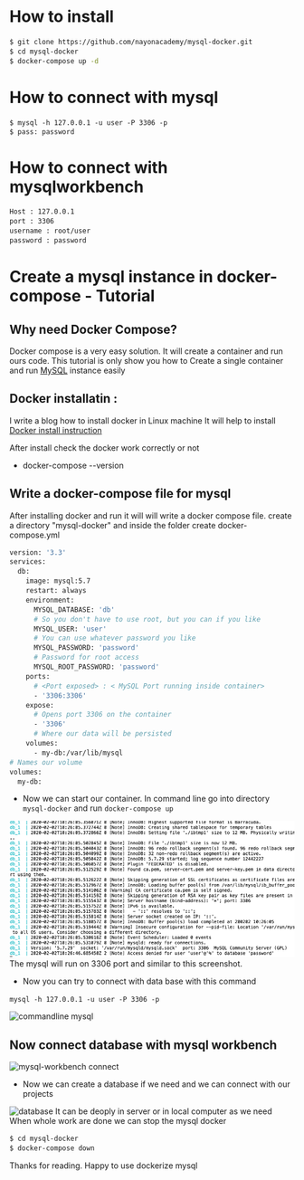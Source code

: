 # How to install 
```sh
$ git clone https://github.com/nayonacademy/mysql-docker.git
$ cd mysql-docker
$ docker-compose up -d
```
# How to connect with mysql
```
$ mysql -h 127.0.0.1 -u user -P 3306 -p
$ pass: password
```
# How to connect with mysqlworkbench
```sh
Host : 127.0.0.1
port : 3306
username : root/user
password : password
```
# Create a mysql instance in docker-compose - Tutorial

## Why need Docker Compose?
Docker compose is a very easy solution. It will create a container and run ours code. This tutorial is only show you how to Create a single container and run [MySQL](https://www.mysql.com/) instance easily 


## Docker installatin :
I write a blog how to install docker in Linux machine It will help to install
[Docker install instruction](https://nayon.net/docker-install-ubuntu/)

After install check the docker work correctly or not
- docker-compose --version

## Write a docker-compose file for mysql
After installing docker and run it will will write a docker compose file.
create a directory "mysql-docker" and inside the folder create docker-compose.yml

```sh
version: '3.3'
services:
  db:
    image: mysql:5.7
    restart: always
    environment:
      MYSQL_DATABASE: 'db'
      # So you don't have to use root, but you can if you like
      MYSQL_USER: 'user'
      # You can use whatever password you like
      MYSQL_PASSWORD: 'password'
      # Password for root access
      MYSQL_ROOT_PASSWORD: 'password'
    ports:
      # <Port exposed> : < MySQL Port running inside container>
      - '3306:3306'
    expose:
      # Opens port 3306 on the container
      - '3306'
      # Where our data will be persisted
    volumes:
      - my-db:/var/lib/mysql
# Names our volume
volumes:
  my-db:
```	  

- Now we can start our container. In command line go into directory `mysql-docker` and run `docker-compose up`

![mysql-docker-up](https://raw.githubusercontent.com/nayonacademy/images/master/mysql-docker/mysql-docker-up.png)
The mysql will run on 3306 port and similar to this screenshot.

- Now you can try to connect with data base with this command

```mysql -h 127.0.0.1 -u user -P 3306 -p```

![commandline mysql](https://raw.githubusercontent.com/nayonacademy/images/master/mysql-docker/mysql-connect-with-connandline.png)
## Now connect database with mysql workbench
![mysql-workbench connect](https://raw.githubusercontent.com/nayonacademy/images/master/mysql-docker/msyqlworkbench-connect-with-dockerize-mysql.png)

- Now we can create a database if we need and we can connect with our projects

![database](https://raw.githubusercontent.com/nayonacademy/images/master/mysql-docker/workbench-show-database.png)
It can be deoply in server or in local computer as we need
When whole work are done we can stop the mysql docker
```sh 
$ cd mysql-docker
$ docker-compose down
```

Thanks for reading. Happy to use dockerize mysql 
